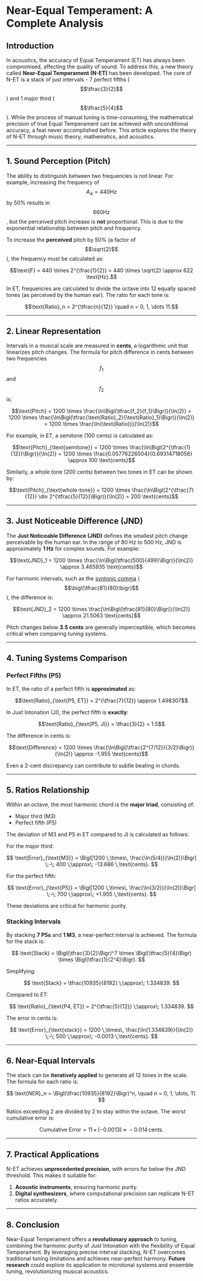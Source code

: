 # Near-Equal Temperament: A Complete Analysis

## Introduction

In acoustics, the accuracy of Equal Temperament (ET) has always been compromised, affecting the quality of sound. To address this, a new theory called **Near-Equal Temperament (N-ET)** has been developed. The core of N-ET is a stack of just intervals - 7 perfect fifths ($$\tfrac{3}{2}$$) and 1 major third ($$\tfrac{5}{4}$$). While the process of manual tuning is time-consuming, the mathematical precision of true Equal Temperament can be achieved with unconditional accuracy, a feat never accomplished before. This article explores the theory of N-ET through music theory, mathematics, and acoustics.

---

## 1. Sound Perception (Pitch)

The ability to distinguish between two frequencies is not linear. For example, increasing the frequency of $$A_4 = 440 \text{Hz}$$ by 50% results in $$660 \text{Hz}$$, but the perceived pitch increase is **not** proportional. This is due to the exponential relationship between pitch and frequency.

To increase the **perceived** pitch by 50% (a factor of $$\sqrt{2}$$), the frequency must be calculated as:

```math
\text{F} = 440 \times 2^{\frac{1}{2}} = 440 \times \sqrt{2} \approx 622 \text{Hz}.
```

In ET, frequencies are calculated to divide the octave into 12 equally spaced tones (as perceived by the human ear). The ratio for each tone is:

```math
\text{Ratio}_n = 2^{\tfrac{n}{12}} \quad n = 0, 1, \dots 11.
```

---

## 2. Linear Representation

Intervals in a musical scale are measured in **cents**, a logarithmic unit that linearizes pitch changes. The formula for pitch difference in cents between two frequencies $$f_1$$ and $$f_2$$ is:

```math
\text{Pitch} 
= 1200 \times \frac{\ln\Bigl(\tfrac{f_2}{f_1}\Bigr)}{\ln(2)} 
= 1200 \times \frac{\ln\Bigl(\tfrac{\text{Ratio}_2}{\text{Ratio}_1}\Bigr)}{\ln(2)} 
= 1200 \times \frac{\ln(\text{Ratio})}{\ln(2)}
```

For example, in ET, a semitone (100 cents) is calculated as:

```math
\text{Pitch}_{\text{semitone}} 
= 1200 \times \frac{\ln\Bigl(2^{\tfrac{1}{12}}\Bigr)}{\ln(2)} 
= 1200 \times \frac{0.05776226504}{0.69314718056} 
\approx 100 \text{cents}
```

Similarly, a whole tone (200 cents) between two tones in ET can be shown by:

```math
\text{Pitch}_{\text{whole-tone}} 
= 1200 \times \frac{\ln\Bigl(2^{\tfrac{7}{12}} \div 2^{\tfrac{5}{12}}\Bigr)}{\ln(2)} 
= 200 \text{cents}
```

---

## 3. Just Noticeable Difference (JND)

The **Just Noticeable Difference (JND)** defines the smallest pitch change perceivable by the human ear. In the range of 80 Hz to 500 Hz, JND is approximately **1 Hz** for complex sounds. For example:

```math
\text{JND}_1 = 1200 \times \frac{\ln\Bigl(\tfrac{500}{499}\Bigr)}{\ln(2)} \approx 3.465935 \text{cents}
```

For harmonic intervals, such as the [syntonic comma](https://en.wikipedia.org/wiki/Syntonic_comma) ($$\bigl(\tfrac{81}{80}\bigr)$$), the difference is:

```math
\text{JND}_2 = 1200 \times \frac{\ln\Bigl(\tfrac{81}{80}\Bigr)}{\ln(2)} \approx 21.5063 \text{cents}
```

Pitch changes below **3.5 cents** are generally imperceptible, which becomes critical when comparing tuning systems.

---

## 4. Tuning Systems Comparison

### Perfect Fifths (P5)

In ET, the ratio of a perfect fifth is **approximated** as:

```math
\text{Ratio}_{\text{P5, ET}} = 2^{\tfrac{7}{12}} \approx 1.498307
```

In Just Intonation (JI), the perfect fifth is **exactly**:

```math
\text{Ratio}_{\text{P5, JI}} = \tfrac{3}{2} = 1.5
```

The difference in cents is:

```math
\text{Difference} = 1200 \times \frac{\ln\Bigl(\tfrac{2^{7/12}}{3/2}\Bigr)}{\ln(2)} \approx -1.955 \text{cents}
```

Even a 2-cent discrepancy can contribute to subtle beating in chords.

---

## 5. Ratios Relationship

Within an octave, the most harmonic chord is the **major triad**, consisting of:

- Major third (M3)
- Perfect fifth (P5)

The deviation of M3 and P5 in ET compared to JI is calculated as follows:

For the major third:

$$
\text{Error}_{\text{M3}} 
= \Bigl[1200 \,\times\, \frac{\ln(5/4)}{\ln(2)}\Bigr] \;-\; 400 
\;\approx\; -13.686 \,\text{cents}.
$$

For the perfect fifth:

$$
\text{Error}_{\text{P5}} 
= \Bigl[1200 \,\times\, \frac{\ln(3/2)}{\ln(2)}\Bigr] \;-\; 700 
\;\approx\; +1.955 \,\text{cents}.
$$

These deviations are critical for harmonic purity.

### Stacking Intervals

By stacking **7 P5s** and **1 M3**, a near-perfect interval is achieved. The formula for the stack is:

$$
\text{Stack} 
= \Bigl(\tfrac{3}{2}\Bigr)^7 
  \times \Bigl(\tfrac{5}{4}\Bigr) 
  \times \Bigl(\tfrac{1}{2^4}\Bigr).
$$

Simplifying:

$$
\text{Stack} 
= \tfrac{10935}{8192} 
\;\approx\; 1.334839.
$$

Compared to ET:

$$
\text{Ratio}_{\text{P4, ET}} 
= 2^{\tfrac{5}{12}} 
\;\approx\; 1.334839.
$$

The error in cents is:

$$
\text{Error}_{\text{stack}} 
= 1200 \,\times\, \frac{\ln(1.334839)}{\ln(2)} \;-\; 500 
\;\approx\; -0.0013 \,\text{cents}.
$$

---

## 6. Near-Equal Intervals

The stack can be **iteratively applied** to generate all 12 tones in the scale. The formula for each ratio is:

$$
\text{NER}_n 
= \Bigl(\tfrac{10935}{8192}\Bigr)^n, 
\quad n = 0, 1, \dots, 11.
$$

Ratios exceeding 2 are divided by 2 to stay within the octave. The worst cumulative error is:

$$
\text{Cumulative Error} 
= 11 \,\times\, (-0.0013) 
\;\approx\; -0.014 \,\text{cents}.
$$

---

## 7. Practical Applications

N-ET achieves **unprecedented precision**, with errors far below the JND threshold. This makes it suitable for:

1. **Acoustic instruments**, ensuring harmonic purity.  
2. **Digital synthesizers**, where computational precision can replicate N-ET ratios accurately.

---

## 8. Conclusion

Near-Equal Temperament offers a **revolutionary approach** to tuning, combining the harmonic purity of Just Intonation with the flexibility of Equal Temperament. By leveraging precise interval stacking, N-ET overcomes traditional tuning limitations and achieves near-perfect harmony. **Future research** could explore its application to microtonal systems and ensemble tuning, revolutionizing musical acoustics.


